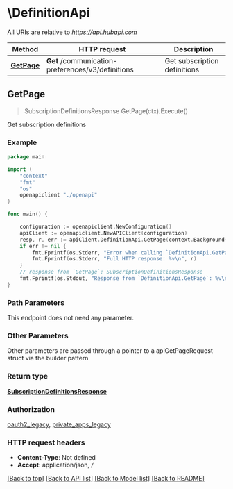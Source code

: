 # \DefinitionApi

All URIs are relative to *https://api.hubapi.com*

Method | HTTP request | Description
------------- | ------------- | -------------
[**GetPage**](DefinitionApi.md#GetPage) | **Get** /communication-preferences/v3/definitions | Get subscription definitions



## GetPage

> SubscriptionDefinitionsResponse GetPage(ctx).Execute()

Get subscription definitions



### Example

```go
package main

import (
    "context"
    "fmt"
    "os"
    openapiclient "./openapi"
)

func main() {

    configuration := openapiclient.NewConfiguration()
    apiClient := openapiclient.NewAPIClient(configuration)
    resp, r, err := apiClient.DefinitionApi.GetPage(context.Background()).Execute()
    if err != nil {
        fmt.Fprintf(os.Stderr, "Error when calling `DefinitionApi.GetPage``: %v\n", err)
        fmt.Fprintf(os.Stderr, "Full HTTP response: %v\n", r)
    }
    // response from `GetPage`: SubscriptionDefinitionsResponse
    fmt.Fprintf(os.Stdout, "Response from `DefinitionApi.GetPage`: %v\n", resp)
}
```

### Path Parameters

This endpoint does not need any parameter.

### Other Parameters

Other parameters are passed through a pointer to a apiGetPageRequest struct via the builder pattern


### Return type

[**SubscriptionDefinitionsResponse**](SubscriptionDefinitionsResponse.md)

### Authorization

[oauth2_legacy](../README.md#oauth2_legacy), [private_apps_legacy](../README.md#private_apps_legacy)

### HTTP request headers

- **Content-Type**: Not defined
- **Accept**: application/json, */*

[[Back to top]](#) [[Back to API list]](../README.md#documentation-for-api-endpoints)
[[Back to Model list]](../README.md#documentation-for-models)
[[Back to README]](../README.md)

